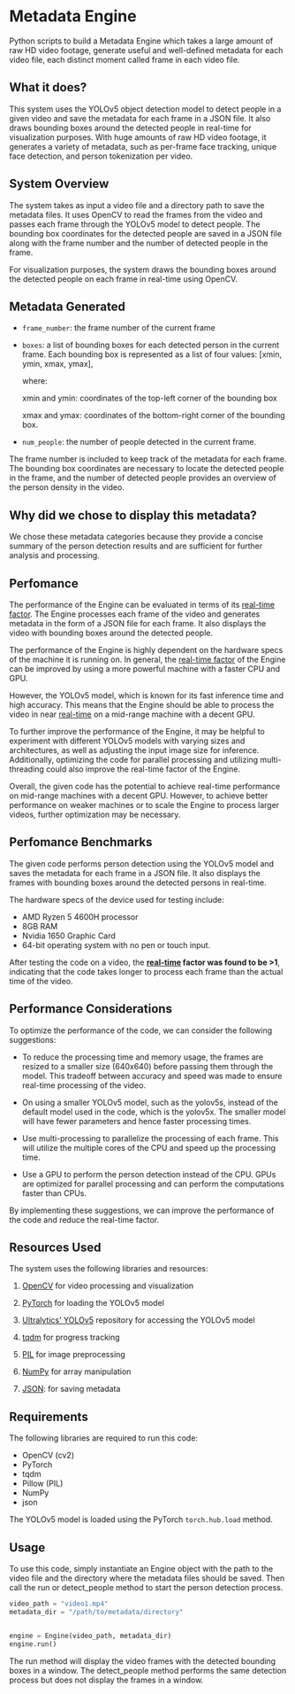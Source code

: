 # Metadata Engine

Python scripts to build a Metadata Engine which takes a large amount of raw HD video footage, generate useful and well-defined metadata for each video file, each distinct moment called frame in each video file. 


## What it does?

This system uses the YOLOv5 object detection model to detect people in a given video and save the metadata for each frame in a JSON file. It also draws bounding boxes around the detected people in real-time for visualization purposes. With huge amounts of raw HD video footage, it generates a variety of metadata, such as per-frame face tracking, unique face detection, and person tokenization per video.


## System Overview

The system takes as input a video file and a directory path to save the metadata files. It uses OpenCV to read the frames from the video and passes each frame through the YOLOv5 model to detect people. The bounding box coordinates for the detected people are saved in a JSON file along with the frame number and the number of detected people in the frame.

For visualization purposes, the system draws the bounding boxes around the detected people on each frame in real-time using OpenCV.

## Metadata Generated

* `frame_number`: the frame number of the current frame

* `boxes`: a list of bounding boxes for each detected person in the current frame. Each bounding box is represented as a list of four values: [xmin, ymin, xmax, ymax], 

    where:

    xmin and ymin: coordinates of the top-left corner of the bounding box

    xmax and ymax: coordinates of the bottom-right corner of the bounding box.

* `num_people`: the number of people detected in the current frame.
 
 The frame number is included to keep track of the metadata for each frame. The bounding box coordinates are necessary to locate the detected people in the frame, and the number of detected people provides an overview of the person density in the video.

 ## Why did we chose to display this metadata?

 We chose these metadata categories because they provide a concise summary of the person detection results and are sufficient for further analysis and processing.

## Perfomance

The performance of the Engine can be evaluated in terms of its [real-time factor](https://openvoice-tech.net/index.php/Real-time-factor#:~:text=If%20it%20takes%20time%20f%20%28d%29%20to%20process,1%2C%20the%20processing%20is%20done%20%22in%20real%20time%22.). The Engine processes each frame of the video and generates metadata in the form of a JSON file for each frame. It also displays the video with bounding boxes around the detected people.

The performance of the Engine is highly dependent on the hardware specs of the machine it is running on. In general, the [real-time factor](https://openvoice-tech.net/index.php/Real-time-factor#:~:text=If%20it%20takes%20time%20f%20%28d%29%20to%20process,1%2C%20the%20processing%20is%20done%20%22in%20real%20time%22.) of the Engine can be improved by using a more powerful machine with a faster CPU and GPU.

However, the YOLOv5 model, which is known for its fast inference time and high accuracy. This means that the Engine should be able to process the video in near [real-time](https://openvoice-tech.net/index.php/Real-time-factor#:~:text=If%20it%20takes%20time%20f%20%28d%29%20to%20process,1%2C%20the%20processing%20is%20done%20%22in%20real%20time%22.) on a mid-range machine with a decent GPU.

To further improve the performance of the Engine, it may be helpful to experiment with different YOLOv5 models with varying sizes and architectures, as well as adjusting the input image size for inference. Additionally, optimizing the code for parallel processing and utilizing multi-threading could also improve the real-time factor of the Engine.

Overall, the given code has the potential to achieve real-time performance on mid-range machines with a decent GPU. However, to achieve better performance on weaker machines or to scale the Engine to process larger videos, further optimization may be necessary.

## Perfomance Benchmarks

The given code performs person detection using the YOLOv5 model and saves the metadata for each frame in a JSON file. It also displays the frames with bounding boxes around the detected persons in real-time.

The hardware specs of the device used for testing include:
* AMD Ryzen 5 4600H processor  
* 8GB RAM
* Nvidia 1650 Graphic Card
* 64-bit operating system with no pen or touch input.

After testing the code on a video, the **[real-time](https://openvoice-tech.net/index.php/Real-time-factor#:~:text=If%20it%20takes%20time%20f%20%28d%29%20to%20process,1%2C%20the%20processing%20is%20done%20%22in%20real%20time%22.) factor was found to be >1**, indicating that the code takes longer to process each frame than the actual time of the video.

## Performance Considerations

To optimize the performance of the code, we can consider the following suggestions:

* To reduce the processing time and memory usage, the frames are resized to a smaller size (640x640) before passing them through the model. This tradeoff between accuracy and speed was made to ensure real-time processing of the video.

* On using a smaller YOLOv5 model, such as the yolov5s, instead of the default model used in the code, which is the yolov5x. The smaller model will have fewer parameters and hence faster processing times.

* Use multi-processing to parallelize the processing of each frame. This will utilize the multiple cores of the CPU and speed up the processing time.

* Use a GPU to perform the person detection instead of the CPU. GPUs are optimized for parallel processing and can perform the computations faster than CPUs.

By implementing these suggestions, we can improve the performance of the code and reduce the real-time factor.


## Resources Used

The system uses the following libraries and resources:

1. [OpenCV](https://pypi.org/project/opencv-python/) for video processing and visualization
2. [PyTorch](https://pypi.org/project/torch/) for loading the YOLOv5 model
3. [Ultralytics' YOLOv5](https://github.com/ultralytics/yolov5) repository for accessing the YOLOv5 model

4. [tqdm](https://pypi.org/project/tqdm/) for progress tracking
5. [PIL](https://pypi.org/project/Pillow/) for image preprocessing
6. [NumPy](https://pypi.org/project/numpy/) for array manipulation

7. [JSON](https://docs.python.org/3/library/json.html): for saving metadata



## Requirements

The following libraries are required to run this code:

* OpenCV (cv2)
* PyTorch
* tqdm
* Pillow (PIL)
* NumPy
* json

The YOLOv5 model is loaded using the PyTorch `torch.hub.load` method.

## Usage

To use this code, simply instantiate an Engine object with the path to the video file and the directory where the metadata files should be saved. Then call the run or detect_people method to start the person detection process.

```python
video_path = "video1.mp4"
metadata_dir = "/path/to/metadata/directory"


engine = Engine(video_path, metadata_dir)
engine.run()
```
The run method will display the video frames with the detected bounding boxes in a window. The detect_people method performs the same detection process but does not display the frames in a window.

